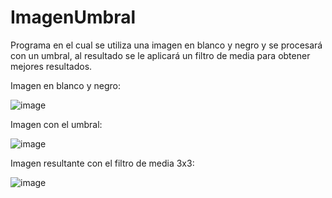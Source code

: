 # ImagenUmbral
Programa en el cual se utiliza una imagen en blanco y negro y se procesará con un umbral, al resultado se le aplicará un filtro de media para obtener mejores resultados.

Imagen en blanco y negro:

![image](https://user-images.githubusercontent.com/108247794/183527949-0ff61938-ad3c-4694-9cae-cfb213cca0a3.png)

Imagen con el umbral:

![image](https://user-images.githubusercontent.com/108247794/183527982-a20d420d-9fa0-4378-b22c-6e77e8c62e00.png)

Imagen resultante con el filtro de media 3x3:

![image](https://user-images.githubusercontent.com/108247794/183529645-d9f0eba3-281b-489b-a78d-708b179ce4ca.png)
